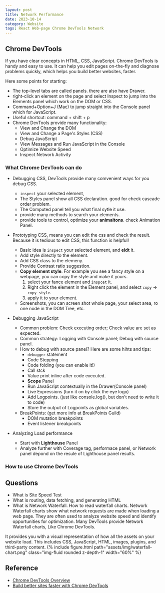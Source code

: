 ```yaml
---
layout: post
title: Network Performance
date: 2023-10-14
category: Website
tags: React Web-page Chrome DevTools Network
---
```



## Chrome DevTools

If you have clear concepts in HTML, CSS, JavaScript. Chrome DevTools is handy and easy to use. It can help you edit pages on-the-fly and diagnose problems quickly, which helps you build better websites, faster.

Here some points for starting:
- The top-level tabs are called panels. there are also have Drawer.
- right-click an element on the page and select Inspect to jump into the Elements panel which work on the DOM or CSS.
- Command+Option+J (Mac) to jump straight into the Console panel which for JavaScript. 
- Useful shortcut: command + shift + p
- Chrome DevTools provide many functionality:
  - View and Change the DOM
  - View and Change a Page's Styles   (CSS)
  - Debug JavaScript
  - View Messages and Run JavaScript in the Console
  - Optimize Website Speed
  - Inspect Network Activity

### What Chrome DevTools can do
- Debugging CSS, DevTools provide many comvenient ways for you debug CSS.
  - `inspect` your selected element, 
  - The Styles panel show all CSS declaration. good for check cascade order problem.
  - The Computed panel tell you what final sytle it use. 
  - provide many methods to search your elements.
  - provide tools to control, optimize your **animaitons**. check Animation Panel.
- Prototyping CSS, means you can edit the css and check the result. Because it is tedious to edit CSS, this function is helpful!
  - Basic idea is `inspect` your selected element, and **eidt** it.
  - Add style directly to the element.
  - Add CSS class to the elemeny.
  - Provide Contrast ratio suggestion.
  - **Copy element style**. For example you see a fancy style on a webpage, you can copy the style and make it yours. 
    1. select your fance element and `inspcet` it.
    2. Right click the element in the Element panel, and select `copy` -> `copy style`.
    3. apply it to your element.
  - Screenshots, you can screen shot whole page, your select area, ro one node in the DOM Tree, etc.
- Debugging JavaScript
  - Common problem: Check executing order; Check value are set as expected.
  - Common strategy: Logging with Console panel; Debug with source panel.
  - How to debug with source panel? Here are some hihts and tips:
    - `debugger` statement 
    - Code Stepping
    - Code folding (you can enable it!)
    - Call stck
    - Value print inline after code executed.
    - **Scope** Panel
    - Run JavaScript contextually in the Drawer(Console panel)
    - Live Expressions (turn it on by click the eye logo)
    - Add Logpoints. (just like console.log(), but don't need to write it to code)
    - Store the output of Logpoints as global variables.
  - BreakPoints: (get more info at BreakPoints Guild)
    - DOM mutation breakpoints
    - Event listener breakpoints

- Analyzing Load performance
  - Start with **Lighthouse** Panel
  - Analyze further with Coverage tag, performace panel, or Network panel depond on the resule of Lighthouse panel results.



### How to use Chrome DevTools


## Questions
- What is Site Speed Test
- What is routing, data fetching, and generating HTML
- What is Network Waterfall. How to read waterfall charts.
Network Waterfall charts show what network requests are made when loading a web page. They are often used to analyze website speed and identify opportunities for optimization. Many DevTools provide Network Waterfall charts, Like Chrome DevTools.

It provides you with a visual representation of how all the assets on your website load. This includes CSS, JavaScript, HTML, images, plugins, and third-party content.
{% include figure.html path="assets/img/waterfall-chart.png" class="img-fluid rounded z-depth-1" width="60%" %}



## Reference
- [Chrome DevTools Overview](https://developer.chrome.com/docs/devtools/overview)
- [Build better sites faster with Chrome DevTools](https://www.youtube.com/watch?v=VYyQv0CSZOE&t=2s)
